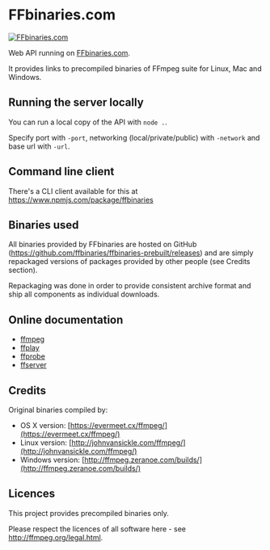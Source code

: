 # FFbinaries.com


[![FFbinaries.com](https://img.shields.io/website-up-down-green-red/https/ffbinaries.com.svg?label=ffbinaries.com)](https://ffbinaries.com)

Web API running on [FFbinaries.com](https://ffbinaries.com).

It provides links to precompiled binaries of FFmpeg suite for Linux, Mac and Windows.


## Running the server locally

You can run a local copy of the API with `node .`.

Specify port with `-port`, networking (local/private/public) with `-network`
and base url with `-url`.


## Command line client

There's a CLI client available for this at https://www.npmjs.com/package/ffbinaries

## Binaries used

All binaries provided by FFbinaries are hosted on GitHub
(https://github.com/ffbinaries/ffbinaries-prebuilt/releases) and are simply repackaged
versions of packages provided by other people (see Credits section).

Repackaging was done in order to provide consistent archive format
and ship all components as individual downloads.

## Online documentation

* [ffmpeg](http://ffmpeg.org/ffmpeg.html)
* [ffplay](http://ffmpeg.org/ffplay.html)
* [ffprobe](http://ffmpeg.org/ffprobe.html)
* [ffserver](http://ffmpeg.org/ffserver.html)


## Credits

Original binaries compiled by:

* OS X version: [https://evermeet.cx/ffmpeg/](https://evermeet.cx/ffmpeg/)
* Linux version: [http://johnvansickle.com/ffmpeg/](http://johnvansickle.com/ffmpeg/)
* Windows version: [http://ffmpeg.zeranoe.com/builds/](http://ffmpeg.zeranoe.com/builds/)


## Licences

This project provides precompiled binaries only.

Please respect the licences of all software here - see http://ffmpeg.org/legal.html.
